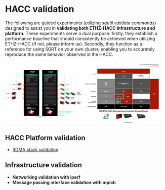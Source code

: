 # HACC validation

The following are guided experiments (utilizing *sgutil validate commands*) designed to assist you in **validating both ETHZ-HACC infrastructure and platform.** These experiments serve a dual purpose: firstly, they establish a performance baseline that should consistently be achieved when utilizing ETHZ-HACC (if not, please inform us). Secondly, they function as a reference for using SGRT on your own cluster, enabling you to accurately reproduce the same behavior observed in the HACC.

![ETHZ-HACC infrastructure and platform.](./hacc-validation.png "ETHZ-HACC infrastructure and platform.")

## HACC Platform validation

* [RDMA stack validation](./hacc-validation/sgutil-validate-coyote-perf_rdma_host.md)

## Infrastructure validation

* **Networking validation with iperf**
* **Message passing interface validation with mpich**
